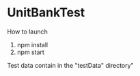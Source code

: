 # UnitBankTest

How to launch
1. npm install
2. npm start

Test data contain in the "testData" directory"
